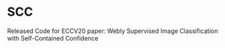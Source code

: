 # SCC
Released Code for ECCV20 paper: Webly Supervised Image Classification with Self-Contained Confidence
